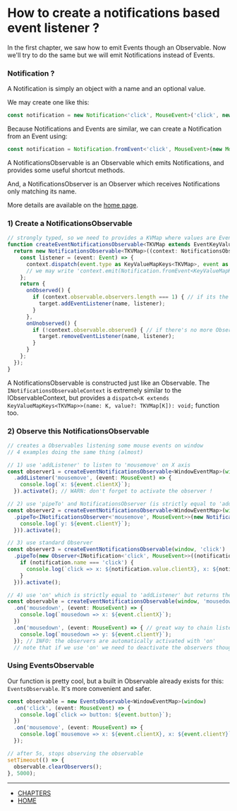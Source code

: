 # How to create a notifications based event listener ?

In the first chapter, we saw how to emit Events though an Observable.
Now we'll try to do the same but we will emit Notifications instead of Events.

### Notification ?
A Notification is simply an object with a name and an optional value.

We may create one like this:

```ts
const notification = new Notification<'click', MouseEvent>('click', new MouseEvent('click'));
```

Because Notifications and Events are similar, we can create a Notification from an Event using:
```ts
const notification = Notification.fromEvent<'click', MouseEvent>(new MouseEvent('click'));
```

A NotificationsObservable is an Observable which emits Notifications, and provides some useful shortcut methods.

And, a NotificationsObserver is an Observer which receives Notifications only matching its name.

More details are available on the [home page](../README.md#notifications).


### 1) Create a NotificationsObservable

```ts
// strongly typed, so we need to provides a KVMap where values are Events
function createEventNotificationsObservable<TKVMap extends EventKeyValueMapConstraint<TKVMap>>(target: EventTarget, name: KeyValueMapKeys<TKVMap>): INotificationsObservable<TKVMap> {
  return new NotificationsObservable<TKVMap>((context: NotificationsObservableContext<TKVMap>) => {
    const listener = (event: Event) => {
      context.dispatch(event.type as KeyValueMapKeys<TKVMap>, event as KeyValueMapValues<TKVMap>); // use dispatch instead of emit
      // we may write 'context.emit(Notification.fromEvent<KeyValueMapKeys<TKVMap>, KeyValueMapValues<TKVMap>>(event));' intead
    };
    return {
      onObserved() {
        if (context.observable.observers.length === 1) { // if its the first observer to observe this observable, create a listener
          target.addEventListener(name, listener);
        }
      },
      onUnobserved() {
        if (!context.observable.observed) { // if there's no more Observers for this Observable, we can stop the listener.
          target.removeEventListener(name, listener);
        }
      }
    };
  });
}
```

A NotificationsObservable is constructed just like an Observable.
The `INotificationsObservableContext` is extremely similar to the IObservableContext, but provides a `dispatch<K extends KeyValueMapKeys<TKVMap>>(name: K, value?: TKVMap[K]): void;` function too.


### 2) Observe this NotificationsObservable

```ts
// creates a Observables listening some mouse events on window
// 4 examples doing the same thing (almost)

// 1) use 'addListener' to listen to 'mousemove' on X axis
const observer1 = createEventNotificationsObservable<WindowEventMap>(window, 'mousemove')
  .addListener('mousemove', (event: MouseEvent) => {
    console.log(`x: ${event.clientX}`);
  }).activate(); // WARN: don't forget to activate the observer !

// 2) use 'pipeTo' and NotificationsObserver (is strictly equal to 'addListener')
const observer2 = createEventNotificationsObservable<WindowEventMap>(window, 'mousemove')
  .pipeTo<INotificationsObserver<'mousemove', MouseEvent>>(new NotificationsObserver<'mousemove', MouseEvent>('mousemove', (event: MouseEvent) => {
    console.log(`y: ${event.clientY}`);
  })).activate();

// 3) use standard Observer
const observer3 = createEventNotificationsObservable(window, 'click')
  .pipeTo(new Observer<INotification<'click', MouseEvent>>((notification: INotification<'click', MouseEvent>) => {
    if (notification.name === 'click') {
      console.log(`click => x: ${notification.value.clientX}, x: ${notification.value.clientY}`);
    }
  })).activate();

// 4) use 'on' which is strictly equal to 'addListener' but returns the observable instead of the observer
const observable = createEventNotificationsObservable(window, 'mousedown')
  .on('mousedown', (event: MouseEvent) => {
    console.log(`mousedown => x: ${event.clientX}`);
  })
  .on('mousedown', (event: MouseEvent) => { // great way to chain listeners
    console.log(`mousedown => y: ${event.clientY}`);
  }); // INFO: the observers are automatically activated with 'on'
  // note that if we use 'on' we need to deactivate the observers though observable.observers when releasing some resources !
```


### Using EventsObservable

Our function is pretty cool, but a built in Observable already exists for this: `EventsObservable`.
It's more convenient and safer.

```ts
const observable = new EventsObservable<WindowEventMap>(window)
  .on('click', (event: MouseEvent) => {
    console.log(`click => button: ${event.button}`);
  })
  .on('mousemove', (event: MouseEvent) => {
    console.log(`mousemove => x: ${event.clientX}, x: ${event.clientY}`);
  });

// after 5s, stops observing the observable
setTimeout(() => {
  observable.clearObservers();
}, 5000);
```


---
- [CHAPTERS](README.md)
- [HOME](../README.md)
